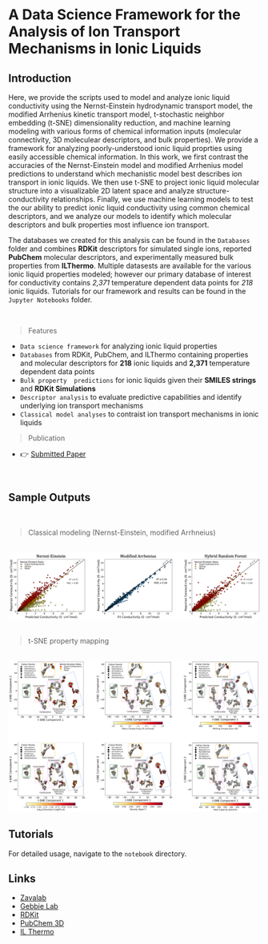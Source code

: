 # A Data Science Framework for the Analysis of Ion Transport Mechanisms in Ionic Liquids

## Introduction

Here, we provide the scripts used to model and analyze ionic liquid conductivity using the Nernst-Einstein hydrodynamic transport model, the modified Arrhenius kinetic transport model, t-stochastic neighbor embedding (t-SNE) dimensionality reduction, and machine learning modeling with various forms of chemical information inputs (molecular connectivity, 3D moleculear descriptors, and bulk properties). We provide a framework for analyzing poorly-understood ionic liquid proprties using easily accessible chemical information. In this work, we first contrast the accuracies of the Nernst-Einstein model and modified Arrhenius model predictions to understand which mechanistic model best describes ion transport in ionic liquids. We then use t-SNE to project ionic liquid molecular structure into a visualizable 2D latent space and analyze structure-conductivity relationships. Finally, we use machine learning models to test the our ability to predict ionic liquid conductivity using common chemical descriptors, and we analyze our models to identify which molecular descriptors and bulk properties most influence ion transport.

The databases we created for this analysis can be found in the `Databases` folder and combines **RDKit** descriptors for simulated single ions, reported **PubChem** molecular descriptors, and experimentally measured bulk properties from **ILThermo**. Multiple datasests are available for the various ionic liquid properties modeled; however our primary database of interest for conductivity contains *2,371* temperature dependent data points for *218* ionic liquids. Tutorials for our framework and results can be found in the `Jupyter Notebooks` folder.

<br />

> Features

- `Data science framework` for analyzing ionic liquid properties
- `Databases` from RDKit, PubChem, and ILThermo containing properties and molecular descriptors for **218** ionic liquids and **2,371** temperature dependent data points
- `Bulk property  predictions` for ionic liquids given their **SMILES strings** and **RDKit Simulations**
- `Descriptor analysis` to evaluate predictive capabilities and identify underlying ion transport mechanisms
- `Classical model analyses` to contraist ion transport mechanisms in ionic liquids

> Publication

- 👉 [Submitted Paper](Link)

<br />

## Sample Outputs

<br />

> Classical modeling (Nernst-Einstein, modified Arrhneius)

<br />
<img src="./Figures/Readme_Model Fits.png" /> 
<br />
<br />

> t-SNE property mapping
<br />

<img src="./Figures/Readme_Six t-SNE Properties White.png" />

<br />

## Tutorials

For detailed usage, navigate to the `notebook` directory.


## Links

- [Zavalab](https://zavalab.engr.wisc.edu/)
- [Gebbie Lab](https://interfaces.che.wisc.edu/)
- [RDKit](https://github.com/rdkit/rdkit)
- [PubChem 3D](https://pubchem.ncbi.nlm.nih.gov/docs/pubchem3d)
- [IL Thermo](https://ilthermo.boulder.nist.gov/)

<br />
